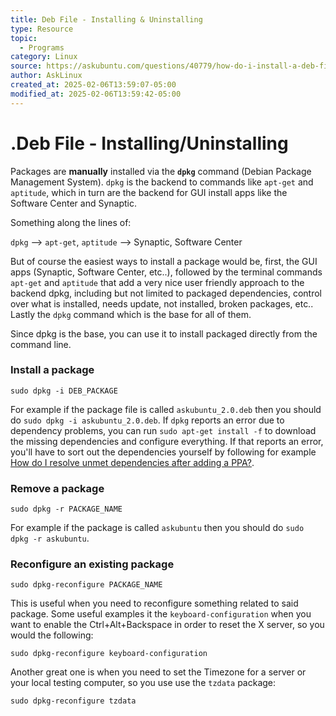 ```yaml
---
title: Deb File - Installing & Uninstalling
type: Resource
topic:
  - Programs
category: Linux
source: https://askubuntu.com/questions/40779/how-do-i-install-a-deb-file-via-the-command-line
author: AskLinux
created_at: 2025-02-06T13:59:07-05:00
modified_at: 2025-02-06T13:59:42-05:00
---
```


# .Deb File - Installing/Uninstalling


Packages are **manually** installed via the **`dpkg`** command (Debian Package Management System). `dpkg` is the backend to commands like `apt-get` and `aptitude`, which in turn are the backend for GUI install apps like the Software Center and Synaptic.

Something along the lines of:

`dpkg` --> `apt-get`, `aptitude` --> Synaptic, Software Center

But of course the easiest ways to install a package would be, first, the GUI apps (Synaptic, Software Center, etc..), followed by the terminal commands `apt-get` and `aptitude` that add a very nice user friendly approach to the backend dpkg, including but not limited to packaged dependencies, control over what is installed, needs update, not installed, broken packages, etc.. Lastly the `dpkg` command which is the base for all of them.

Since dpkg is the base, you can use it to install packaged directly from the command line.

### Install a package

```
sudo dpkg -i DEB_PACKAGE
```

For example if the package file is called `askubuntu_2.0.deb` then you should do `sudo dpkg -i askubuntu_2.0.deb`. If `dpkg` reports an error due to dependency problems, you can run `sudo apt-get install -f` to download the missing dependencies and configure everything. If that reports an error, you'll have to sort out the dependencies yourself by following for example [How do I resolve unmet dependencies after adding a PPA?](https://askubuntu.com/questions/140246/how-do-i-resolve-unmet-dependencies).

### Remove a package

```
sudo dpkg -r PACKAGE_NAME
```

For example if the package is called `askubuntu` then you should do `sudo dpkg -r askubuntu`.

### Reconfigure an existing package

```
sudo dpkg-reconfigure PACKAGE_NAME
```

This is useful when you need to reconfigure something related to said package. Some useful examples it the `keyboard-configuration` when you want to enable the Ctrl+Alt+Backspace in order to reset the X server, so you would the following:

```
sudo dpkg-reconfigure keyboard-configuration
```

Another great one is when you need to set the Timezone for a server or your local testing computer, so you use use the `tzdata` package:

```
sudo dpkg-reconfigure tzdata
```